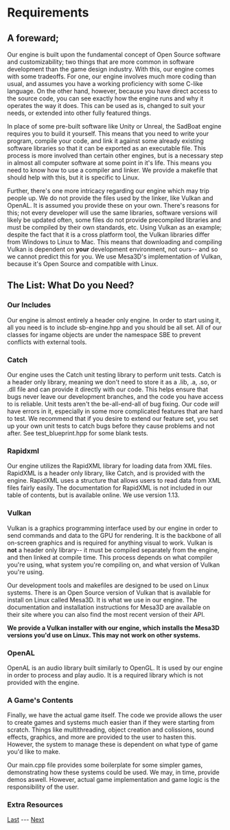 # Requirements
## A foreward;
Our engine is built upon the fundamental concept of Open Source software and customizability; two things that are more common in software development than the game design industry.
With this, our engine comes with some tradeoffs. For one, our engine involves much more coding than usual, and assumes you have a working proficiency with some C-like language. On the other hand, however, because you have direct access to the source code, you can see exactly how the engine runs and why it operates the way it does. This can be used as is, changed to suit your needs, or extended into other fully featured things.

In place of some pre-built software like Unity or Unreal, the SadBoat engine requires you to build it yourself. This means that you need to write your program, compile your code, and link it against some already existing software libraries so that it can be exported as an executable file. This process is more involved than certain other engines, but is a necessary step in almost all computer software at some point in it's life. This means you need to know how to use a compiler and linker. We provide a makefile that should help with this, but it is specific to Linux.

Further, there's one more intricacy regarding our engine which may trip people up. We do not provide the files used by the linker, like Vulkan and OpenAL. It is assumed you provide these on your own. There's reasons for this; not every developer will use the same libraries, software versions will likely be updated often, some files do not provide precompiled libraries and must be compiled by their own standards, etc. Using Vulkan as an example; despite the fact that it is a cross platform tool, the Vulkan libraries differ from Windows to Linux to Mac. This means that downloading and compiling Vulkan is dependent on **your** development environment, not ours-- and so we cannot predict this for you. We use Mesa3D's implementation of Vulkan, because it's Open Source and compatible with Linux.

## The List: What Do you Need?
### Our Includes
Our engine is almost entirely a header only engine. In order to start using it, all you need is to include sb-engine.hpp and you should be all set.
All of our classes for ingame objects are under the namespace SBE to prevent conflicts with external tools.

### Catch
Our engine uses the Catch unit testing library to perform unit tests. Catch is a header only library, meaning we don't need to store it as a .lib, .a, .so, or .dll file and can provide it directly with our code. This helps ensure that bugs never leave our development branches, and the code you have access to is reliable.
Unit tests aren't the be-all-end-all of bug fixing. Our code *will* have errors in it, especially in some more complicated features that are hard to test. 
We recommend that if you desire to extend our feature set, you set up your own unit tests to catch bugs before they cause problems and not after. See test_blueprint.hpp for some blank tests.

### Rapidxml
Our engine utilizes the RapidXML library for loading data from XML files. RapidXML is a header only library, like Catch, and is provided with the engine.
RapidXML uses a structure that allows users to read data from XML files fairly easily. The documentation for RapidXML is not included in our table of contents, but is available online. We use version 1.13.

### Vulkan
Vulkan is a graphics programming interface used by our engine in order to send commands and data to the GPU for rendering. It is the backbone of all on-screen graphics and is required for anything visual to work. Vulkan is **not** a header only library-- it must be compiled separately from the engine, and then linked at compile time. This process depends on what compiler you're using, what system you're compiling on, and what version of Vulkan you're using. 

Our development tools and makefiles are designed to be used on Linux systems. There is an Open Source version of Vulkan that is available for install on Linux called Mesa3D. It is what we use in our engine. The documentation and installation instructions for Mesa3D are available on their site where you can also find the most recent version of their API.

**We provide a Vulkan installer with our engine, which installs the Mesa3D versions you'd use on Linux. This may not work on other systems.**

### OpenAL
OpenAL is an audio library built similarly to OpenGL. It is used by our engine in order to process and play audio. It is a required library which is not provided with the engine.

### A Game's Contents
Finally, we have the actual game itself. The code we provide allows the user to create games and systems much easier than if they were starting from scratch. Things like multithreading, object creation and colissions, sound effects, graphics, and more are provided to the user to hasten this. However, the system to manage these is dependent on what type of game you'd like to make.

Our main.cpp file provides some boilerplate for some simpler games, demonstrating how these systems could be used. We may, in time, provide demos aswell. However, actual game implementation and game logic is the responsibility of the user.

### Extra Resources  

[Last](https://www.github.com/Zomon333/SadBoat-Engine/tree/Linux-Refactor/docs/1-introduction/table-of-contents.md) --- [Next](https://www.github.com/Zomon333/SadBoat-Engine/tree/Linux-Refactor/docs/1-introduction/building.md)